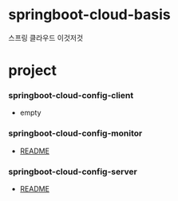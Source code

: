 # springboot-cloud-basis
스프링 클라우드 이것저것

# project
### springboot-cloud-config-client
* empty

### springboot-cloud-config-monitor
* [README](./springboot-cloud-config-client/README.md)

### springboot-cloud-config-server
* [README](./springboot-cloud-config-server/README.md)
